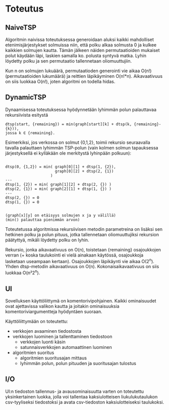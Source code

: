 # Toteutus

## NaiveTSP

Algoritmin naivissa toteutuksessa generoidaan aluksi kaikki mahdolliset etenimisjärjestykset solmuissa niin, että polku alkaa solmusta 0 ja kulkee kaikkien solmujen kautta. Tämän jälkeen näiden permutaatioiden mukaiset polut käydään läpi, laskien samalla ko. polusta syntyvä matka. Lyhin löydetty polku ja sen permutaatio tallennetaan oliomuuttujiin.

Kun n on solmujen lukuäärä, permutaatioden generointi vie aikaa O(n!) (permutaatioiden lukumäärä) ja reittien läpikäyminen O(n!*n). Aikavaativuus on siis luokkaa O(n!), joten algoritmi on todella hidas.

## DynamicTSP

Dynaamisessa toteutuksessa hyödynnetään lyhimmän polun palauttavaa rekursiivista esitystä
```
dtsp(start, {remaining}) = min(graph[start][k] + dtsp(k, {remaining}-{k})),
jossa k ∈ {remaining}.
```

Esimerkiksi, jos verkossa on solmut {0,1,2}, toimii rekursio seuraavalla tavalla palauttaen lyhimmän TSP-polun (vain kolmen solmun tapauksessa järjestyksellä ei kylläkään ole merkitystä lyhinpään polkuun):
```

dtsp(0, {1,2}) = min( graph[0][1] + dtsp(1, {2}),
                      graph[0][2] + dtsp(2, {1})
                    )
---
dtsp(1, {2}) = min( graph[1][2] + dtsp(2, {}) )
dtsp(2, {1}) = min( graph[2][1] + dtsp(1, {}) )
---
dtsp(2, {}) = 0
dtsp(1, {}) = 0


(graph[x][y] on etäisyys solmujen x ja y välillä)
(min() palauttaa pienimmän arvon)
```
Toteutetussa algoritmissa rekursiivisen metodin parametreina on lisäksi sen hetkinen polku ja polun pituus, jotka tallennetaan oliomuuttujiksi rekursion päätyttyä, mikäli löydetty polku on lyhin.

Rekursio, jonka aikavaativuus on O(n), toistetaan {remaining} osajoukkojen verran (+ koska taulukointi ei vielä ainakaan käytössä, osajoukkoja lasketaan useampaan kertaan). Osajoukkojen läpikäynti vie aikaa O(2<sup>n</sup>). Yhden dtsp-metodin aikavaativuus on O(n). Kokonaisaikavaativuus on siis luokkaa O(n²2<sup>n</sup>).


## UI

Sovelluksen käyttöliittymä on komentorivipohjainen. Kaikki ominaisuudet ovat ajettavissa valikon kautta ja joitakin ominaisuuksia komentoriviargumentteja hyödyntäen suoraan.

Käyttöliittymään on toteutettu:
* verkkojen avaaminen tiedostosta
* verkkojen luominen ja tallenttaminen tiedostoon
    * verkkojen luonti käsin
    * satunnaisverkkojen automaattinen luominen
* algoritmien suoritus
    * algoritmien suoritusajan mittaus
    * lyhimmän polun, polun pituuden ja suoritusajan tulostus

## I/O

UI:n tiedoston tallennus- ja avausominaisuutta varten on toteutettu yksinkertainen luokka, jolla voi tallentaa kaksiulotteisen liukulukutaulukon csv-tyyliseksi tiedostoksi ja avata csv-tiedoston kaksiulotteiseksi taulukoksi.
